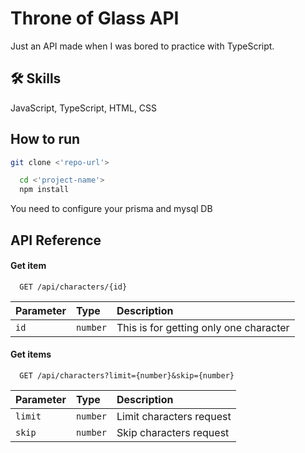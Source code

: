 
# Throne of Glass API

Just an API made when I was bored to practice with TypeScript.

## 🛠 Skills
JavaScript, TypeScript, HTML, CSS


## How to run

```bash
git clone <'repo-url'>
```

```bash
  cd <'project-name'>
  npm install
```

You need to configure your prisma and mysql DB
    
## API Reference

#### Get item

```http
  GET /api/characters/{id}
```

| Parameter | Type     | Description                |
| :-------- | :------- | :------------------------- |
| `id` | `number` | This is for getting only one character |

#### Get items

```http
  GET /api/characters?limit={number}&skip={number}
```

| Parameter | Type     | Description                       |
| :-------- | :------- | :-------------------------------- |
| `limit`      | `number` | Limit characters request |
| `skip`       | `number` | Skip characters request |
